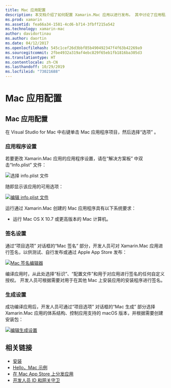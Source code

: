 ```yaml
---
title: Mac 应用配置
description: 本文档介绍了如何配置 Xamarin.Mac 应用以进行发布。 其中讨论了应用程序设置、签名设置和生成设置。
ms.prod: xamarin
ms.assetid: fea66a34-1581-4cd6-b714-3fbff215a542
ms.technology: xamarin-mac
author: davidortinau
ms.author: daortin
ms.date: 04/12/2017
ms.openlocfilehash: 545c1cef26d3bbf85b490492347f4f63b42269a9
ms.sourcegitcommit: 2fbe4932a319af4ebc829f65eb1fb1816ba305d3
ms.translationtype: HT
ms.contentlocale: zh-CN
ms.lasthandoff: 10/29/2019
ms.locfileid: "73021688"
---
```

# <a name="mac-app-configuration"></a>Mac 应用配置

## <a name="mac-app-configuration"></a>Mac 应用配置

在 Visual Studio for Mac 中右键单击 Mac 应用程序项目，然后选择“选项”  。

### <a name="application-settings"></a>应用程序设置

若要更改 Xamarin.Mac 应用的应用程序设置，请在“解决方案板”  中双击“Info.plist”  文件：

![选择 info.plist 文件](app-configuration-images/config04.png "选择 info.plist 文件")

随即显示该应用的可用选项：

 [![编辑 info.plist 文件](app-configuration-images/config01.png "编辑 info.plist 文件")](app-configuration-images/config01-large.png#lightbox)

运行通过 Xamarin.Mac 创建的 Mac 应用程序具有以下系统要求：

- 运行 Mac OS X 10.7 或更高版本的 Mac 计算机。

### <a name="signing-settings"></a>签名设置

通过“项目选项”  对话框的“Mac 签名”  部分，开发人员可对 Xamarin.Mac 应用进行签名，以供测试、自行发布或通过 Apple App Store 发布：

[![Mac 签名编辑器](app-configuration-images/config02.png "Mac 签名窗口")](app-configuration-images/config02-large.png#lightbox)

编译应用时，从此处选择“标识”、“配置文件”和用于对应用进行签名的任何自定义授权。 开发人员可根据需要对用于在其他 Mac 上安装应用的安装程序进行签名。

### <a name="build-settings"></a>生成设置

成功编译应用后，开发人员可通过“项目选项”  对话框的“Mac 生成”  部分选择 Xamarin.Mac 应用的体系结构、控制应用支持的 macOS 版本，并根据需要创建安装包：

 [![编辑生成设置](app-configuration-images/config03.png "编辑生成设置")](app-configuration-images/config03-large.png#lightbox)

## <a name="related-links"></a>相关链接

- [安装](/visualstudio/mac/installation/)
- [Hello，Mac 示例](~/mac/get-started/hello-mac.md)
- [在 Mac App Store 上分发应用](https://developer.apple.com/devcenter/mac/checklist/)
- [开发人员 ID 和网关守卫](https://developer.apple.com/resources/developer-id/)
